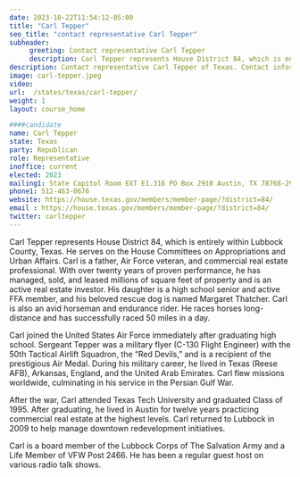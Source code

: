 ```yaml
---
date: 2023-10-22T11:54:12-05:00
title: "Carl Tepper"
seo_title: "contact representative Carl Tepper"
subheader:
     greeting: Contact representative Carl Tepper
     description: Carl Tepper represents House District 84, which is entirely within Lubbock County, Texas. He serves on the House Committees on Appropriations and Urban Affairs.
description: Contact representative Carl Tepper of Texas. Contact information for Carl Tepper includes email address, phone number, and mailing address.
image: carl-tepper.jpeg
video:
url:  /states/texas/carl-tepper/
weight: 1
layout: course_home

####candidate
name: Carl Tepper
state: Texas
party: Republican
role: Representative
inoffice: current
elected: 2023
mailing1: State Capitol Room EXT E1.316 PO Box 2910 Austin, TX 78768-2910
phone1: 512-463-0676
website: https://house.texas.gov/members/member-page/?district=84/
email : https://house.texas.gov/members/member-page/?district=84/
twitter: carltepper
---
```


Carl Tepper represents House District 84, which is entirely within Lubbock County, Texas. He serves on the House Committees on Appropriations and Urban Affairs. Carl is a father, Air Force veteran, and commercial real estate professional. With over twenty years of proven performance, he has managed, sold, and leased millions of square feet of property and is an active real estate investor. His daughter is a high school senior and active FFA member, and his beloved rescue dog is named Margaret Thatcher. Carl is also an avid horseman and endurance rider. He races horses long-distance and has successfully raced 50 miles in a day.

Carl joined the United States Air Force immediately after graduating high school. Sergeant Tepper was a military flyer (C-130 Flight Engineer) with the 50th Tactical Airlift Squadron, the “Red Devils,” and is a recipient of the prestigious Air Medal. During his military career, he lived in Texas (Reese AFB), Arkansas, England, and the United Arab Emirates. Carl flew missions worldwide, culminating in his service in the Persian Gulf War.

After the war, Carl attended Texas Tech University and graduated Class of 1995. After graduating, he lived in Austin for twelve years practicing commercial real estate at the highest levels. Carl returned to Lubbock in 2009 to help manage downtown redevelopment initiatives.

Carl is a board member of the Lubbock Corps of The Salvation Army and a Life Member of VFW Post 2466. He has been a regular guest host on various radio talk shows.
